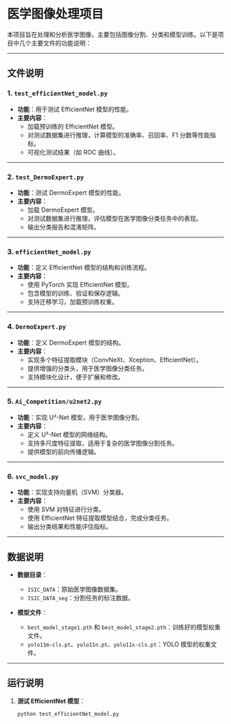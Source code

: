 # 医学图像处理项目

本项目旨在处理和分析医学图像，主要包括图像分割、分类和模型训练。以下是项目中几个主要文件的功能说明：

---

## 文件说明

### 1. `test_efficientNet_model.py`
- **功能**：用于测试 EfficientNet 模型的性能。
- **主要内容**：
  - 加载预训练的 EfficientNet 模型。
  - 对测试数据集进行推理，计算模型的准确率、召回率、F1 分数等性能指标。
  - 可视化测试结果（如 ROC 曲线）。

---

### 2. `test_DermoExpert.py`
- **功能**：测试 DermoExpert 模型的性能。
- **主要内容**：
  - 加载 DermoExpert 模型。
  - 对测试数据集进行推理，评估模型在医学图像分类任务中的表现。
  - 输出分类报告和混淆矩阵。

---

### 3. `efficientNet_model.py`
- **功能**：定义 EfficientNet 模型的结构和训练流程。
- **主要内容**：
  - 使用 PyTorch 实现 EfficientNet 模型。
  - 包含模型的训练、验证和保存逻辑。
  - 支持迁移学习，加载预训练权重。

---

### 4. `DermoExpert.py`
- **功能**：定义 DermoExpert 模型的结构。
- **主要内容**：
  - 实现多个特征提取模块（ConvNeXt、Xception、EfficientNet）。
  - 提供增强的分类头，用于医学图像分类任务。
  - 支持模块化设计，便于扩展和修改。

---

### 5. `Ai_Competition/u2net2.py`
- **功能**：实现 U²-Net 模型，用于医学图像分割。
- **主要内容**：
  - 定义 U²-Net 模型的网络结构。
  - 支持多尺度特征提取，适用于复杂的医学图像分割任务。
  - 提供模型的前向传播逻辑。

---

### 6. `svc_model.py`
- **功能**：实现支持向量机（SVM）分类器。
- **主要内容**：
  - 使用 SVM 对特征进行分类。
  - 使用 EfficientNet 特征提取模型结合，完成分类任务。
  - 输出分类结果和性能评估指标。

---

## 数据说明
- **数据目录**：
  - `ISIC_DATA`：原始医学图像数据集。
  - `ISIC_DATA_seg`：分割任务的标注数据。

- **模型文件**：
  - `best_model_stage1.pth` 和 `best_model_stage2.pth`：训练好的模型权重文件。
  - `yolo11m-cls.pt`、`yolo11n.pt`、`yolo11x-cls.pt`：YOLO 模型的权重文件。

---

## 运行说明
1. **测试 EfficientNet 模型**：
   ```bash
   python test_efficientNet_model.py
